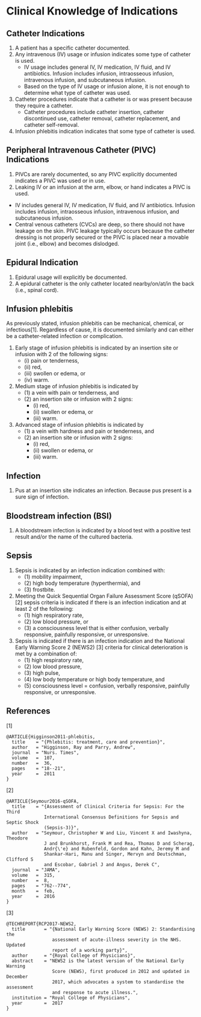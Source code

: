 # Clinical Knowledge of Indications


## Catheter Indications 
1. A patient has a specific catheter documented. 
2. Any intravenous (IV) usage or infusion indicates some type of catheter is used.  
    - IV usage includes general IV, IV medication, IV fluid, and IV antibiotics.  Infusion includes infusion, intraosseous infusion, intravenous infusion, and subcutaneous infusion.  
    - Based on the type of IV usage or infusion alone, it is not enough to determine what type of catheter was used.  
3. Catheter procedures indicate that a catheter is or was present because they require a catheter.  
    - Catheter procedures include catheter insertion, catheter discontinued use, catheter removal, catheter replacement, and catheter self-removal.
4. Infusion phlebitis indication indicates that some type of catheter is used.


## Peripheral Intravenous Catheter (PIVC) Indications
1. PIVCs are rarely documented, so any PIVC explicitly documented indicates a PIVC was used or in use. 
2. Leaking IV or an infusion at the arm, elbow, or hand indicates a PIVC is used.  
- IV includes general IV, IV medication, IV fluid, and IV antibiotics.  Infusion includes infusion, intraosseous infusion, intravenous infusion, and subcutaneous infusion.  
- Central venous catheters (CVCs) are deep, so there should not have leakage on the skin. PIVC leakage typically occurs because the catheter dressing is not properly secured or the PIVC is placed near a movable joint (i.e., elbow) and becomes dislodged. 


## Epidural Indication
1. Epidural usage will explicitly be documented.
2. A epidural catheter is the only catheter located nearby/on/at/in the back (i.e., spinal cord). 


## Infusion phlebitis
As previously stated, infusion phlebitis can be mechanical, chemical, or infectious[1].  Regardless of cause, it is documented similarly and can either be a catheter-related infection or complication. 
 
1. Early stage of infusion phlebitis is indicated by an insertion site or infusion with 2 of the following signs: 
    - (i) pain or tenderness, 
    - (ii) red, 
    - (iii) swollen or edema, or 
    - (iv) warm.  
2. Medium stage of infusion phlebitis is indicated by 
    - (1) a vein with pain or tenderness, and 
    - (2) an insertion site or infusion with 2 signs: 
        - (i) red, 
        - (ii) swollen or edema, or 
        - (iii) warm.
3. Advanced stage of infusion phlebitis is indicated by 
    - (1) a vein with hardness and pain or tenderness, and 
    - (2) an insertion site or infusion with 2 signs: 
        - (i) red, 
        - (ii) swollen or edema, or 
        - (iii) warm.
 

## Infection
1. Pus at an insertion site indicates an infection.  Because pus present is a sure sign of infection. 


## Bloodstream infection (BSI)
1. A bloodstream infection is indicated by a blood test with a positive test result and/or the name of the cultured bacteria. 


## Sepsis
1. Sepsis is indicated by an infection indication combined with: 
    - (1) mobility impairment, 
    - (2) high body temperature (hyperthermia), and 
    - (3) frostbite.
2. Meeting the Quick Sequential Organ Failure Assessment Score (qSOFA) [2] sepsis criteria is indicated if there is an infection indication and at least 2 of the following: 
    - (1) high respiratory rate, 
    - (2) low blood pressure, or 
    - (3) a consciousness level that is either confusion, verbally responsive, painfully responsive, or unresponsive. 
3.  Sepsis is indicated if there is an infection indication and the National Early Warning Score 2 (NEWS2) [3] criteria for clinical deterioration is met by a combination of:
    - (1) high respiratory rate, 
    - (2) low blood pressure, 
    - (3) high pulse, 
    - (4) low body temperature or high body temperature, and 
    - (5) consciousness level = confusion, verbally responsive, painfully responsive, or unresponsive.


## References
[1]
```
@ARTICLE{Higginson2011-phlebitis,
  title    = "{Phlebitis: treatment, care and prevention}",
  author   = "Higginson, Ray and Parry, Andrew",
  journal  = "Nurs. Times",
  volume   =  107,
  number   =  36,
  pages    = "18--21",
  year     =  2011
}
```

[2]
```
@ARTICLE{Seymour2016-qSOFA,
  title    = "{Assessment of Clinical Criteria for Sepsis: For the Third
              International Consensus Definitions for Sepsis and Septic Shock
              (Sepsis-3)}",
  author   = "Seymour, Christopher W and Liu, Vincent X and Iwashyna, Theodore
              J and Brunkhorst, Frank M and Rea, Thomas D and Scherag,
              Andr{\'e} and Rubenfeld, Gordon and Kahn, Jeremy M and
              Shankar-Hari, Manu and Singer, Mervyn and Deutschman, Clifford S
              and Escobar, Gabriel J and Angus, Derek C",
  journal  = "JAMA",
  volume   =  315,
  number   =  8,
  pages    = "762--774",
  month    =  feb,
  year     =  2016
}
```

[3] 
```
@TECHREPORT{RCP2017-NEWS2,
  title       = "{National Early Warning Score (NEWS) 2: Standardising the
                 assessment of acute-illness severity in the NHS. Updated
                 report of a working party}",
  author      = "{Royal College of Physicians}",
  abstract    = "NEWS2 is the latest version of the National Early Warning
                 Score (NEWS), first produced in 2012 and updated in December
                 2017, which advocates a system to standardise the assessment
                 and response to acute illness.",
  institution = "Royal College of Physicians",
  year        =  2017
}
```
